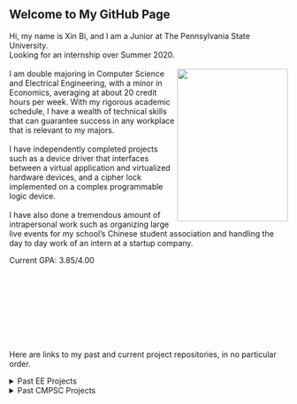

## Welcome to My GitHub Page

Hi, my name is Xin Bi, and I am a Junior at The Pennsylvania State University.<br/>Looking for an internship over Summer 2020.<br/><br/><img align="right"  width="200" height="275" src="https://xinbi99.github.io/headshot.png">
I am double majoring in Computer Science and Electrical Engineering, with a minor in Economics, averaging at about 20 credit hours per week. With my rigorous academic schedule, I have a wealth of technical skills that can guarantee success in any workplace that is relevant to my majors. <br/><br/>
I have independently completed projects such as a device driver that interfaces between a virtual application and virtualized hardware devices, and a cipher lock implemented on a complex programmable logic device. <br/><br/>
I have also done a tremendous amount of intrapersonal work such as organizing large live events for my school’s Chinese student association and handling the day to day work of an intern at a startup company.

Current GPA: 3.85/4.00 
<br/>
<br/>
<br/>
<br/>
<br/>
<br/>
<br/>
<br/>
<br/>
<br/>
Here are links to my past and current project repositories, in no particular order.


<details>
<summary>Past EE Projects</summary>
<br>
<a href="https://github.com/xinbi99/EE-microcotroller-project">
-Cipher lock implemented on microcontroller and LCD module with C</a>  
<br>
<a href="https://github.com/xinbi99/five-stage-pipelined-CPU">
-Five Stage Pipelined CPU implemented on a simulated FPGA</a>  
<br>
<a href="https://github.com/xinbi99/Finite-state-machine-on-FPGA">
-Finite State machine on a FPGA with LED lights indicating current state</a>  
</details>


<details>
<summary>Past CMPSC Projects</summary>
<br>
<a href="https://github.com/xinbi99/C-programming-basics">
-C programming basics practice</a>
</details>
